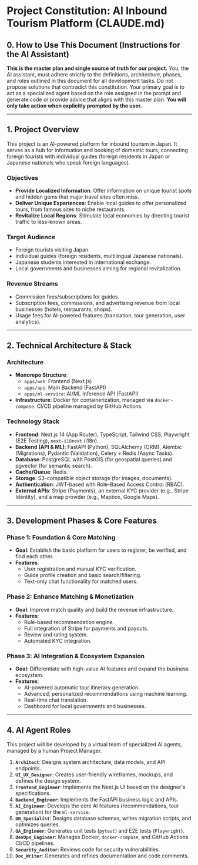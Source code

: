 # Project Constitution: AI Inbound Tourism Platform (CLAUDE.md)

## 0. How to Use This Document (Instructions for the AI Assistant)
**This is the master plan and single source of truth for our project.** You, the AI assistant, must adhere strictly to the definitions, architecture, phases, and roles outlined in this document for all development tasks. Do not propose solutions that contradict this constitution. Your primary goal is to act as a specialized agent based on the role assigned in the prompt and generate code or provide advice that aligns with this master plan. **You will only take action when explicitly prompted by the user.**

---

## 1. Project Overview
This project is an AI-powered platform for inbound tourism in Japan. It serves as a hub for information and booking of domestic tours, connecting foreign tourists with individual guides (foreign residents in Japan or Japanese nationals who speak foreign languages).

### Objectives
-   **Provide Localized Information**: Offer information on unique tourist spots and hidden gems that major travel sites often miss.
-   **Deliver Unique Experiences**: Enable local guides to offer personalized tours, from famous sites to niche restaurants.
-   **Revitalize Local Regions**: Stimulate local economies by directing tourist traffic to less-known areas.

### Target Audience
-   Foreign tourists visiting Japan.
-   Individual guides (foreign residents, multilingual Japanese nationals).
-   Japanese students interested in international exchange.
-   Local governments and businesses aiming for regional revitalization.

### Revenue Streams
-   Commission fees/subscriptions for guides.
-   Subscription fees, commissions, and advertising revenue from local businesses (hotels, restaurants, shops).
-   Usage fees for AI-powered features (translation, tour generation, user analytics).

---

## 2. Technical Architecture & Stack

### Architecture
-   **Monorepo Structure**:
    -   `apps/web`: Frontend (Next.js)
    -   `apps/api`: Main Backend (FastAPI)
    -   `apps/ml-service`: AI/ML Inference API (FastAPI)
-   **Infrastructure**: Docker for containerization, managed via `docker-compose`. CI/CD pipeline managed by GitHub Actions.

### Technology Stack
-   **Frontend**: Next.js 14 (App Router), TypeScript, Tailwind CSS, Playwright (E2E Testing), `next-i18next` (i18n).
-   **Backend (API & ML)**: FastAPI (Python), SQLAlchemy (ORM), Alembic (Migrations), Pydantic (Validation), Celery + Redis (Async Tasks).
-   **Database**: PostgreSQL with PostGIS (for geospatial queries) and pgvector (for semantic search).
-   **Cache/Queue**: Redis.
-   **Storage**: S3-compatible object storage (for images, documents).
-   **Authentication**: JWT-based with Role-Based Access Control (RBAC).
-   **External APIs**: Stripe (Payments), an external KYC provider (e.g., Stripe Identity), and a map provider (e.g., Mapbox, Google Maps).

---

## 3. Development Phases & Core Features

### Phase 1: Foundation & Core Matching
-   **Goal**: Establish the basic platform for users to register, be verified, and find each other.
-   **Features**:
    -   User registration and manual KYC verification.
    -   Guide profile creation and basic search/filtering.
    -   Text-only chat functionality for matched users.

### Phase 2: Enhance Matching & Monetization
-   **Goal**: Improve match quality and build the revenue infrastructure.
-   **Features**:
    -   Rule-based recommendation engine.
    -   Full integration of Stripe for payments and payouts.
    -   Review and rating system.
    -   Automated KYC integration.

### Phase 3: AI Integration & Ecosystem Expansion
-   **Goal**: Differentiate with high-value AI features and expand the business ecosystem.
-   **Features**:
    -   AI-powered automatic tour itinerary generation.
    -   Advanced, personalized recommendations using machine learning.
    -   Real-time chat translation.
    -   Dashboard for local governments and businesses.

---

## 4. AI Agent Roles

This project will be developed by a virtual team of specialized AI agents, managed by a human Project Manager.

1.  **`Architect`**: Designs system architecture, data models, and API endpoints.
2.  **`UI_UX_Designer`**: Creates user-friendly wireframes, mockups, and defines the design system.
3.  **`Frontend_Engineer`**: Implements the Next.js UI based on the designer's specifications.
4.  **`Backend_Engineer`**: Implements the FastAPI business logic and APIs.
5.  **`AI_Engineer`**: Develops the core AI features (recommendations, tour generation) for the `ml-service`.
6.  **`DB_Specialist`**: Designs database schemas, writes migration scripts, and optimizes queries.
7.  **`QA_Engineer`**: Generates unit tests (`pytest`) and E2E tests (`Playwright`).
8.  **`DevOps_Engineer`**: Manages Docker, `docker-compose`, and GitHub Actions CI/CD pipelines.
9.  **`Security_Auditor`**: Reviews code for security vulnerabilities.
10. **`Doc_Writer`**: Generates and refines documentation and code comments.